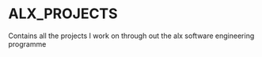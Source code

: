 # ALX_PROJECTS
Contains all the projects I work on through out the alx software engineering programme
